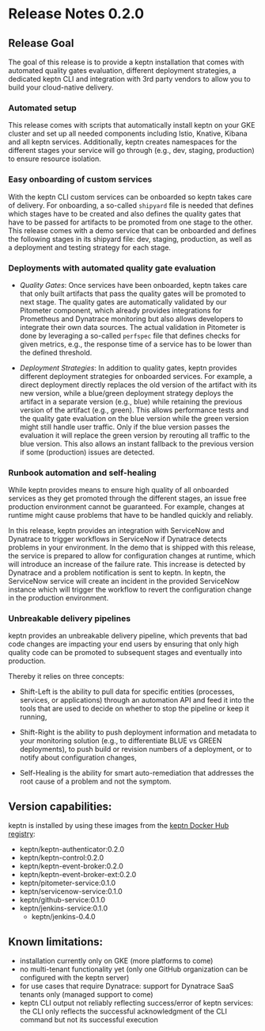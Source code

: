 # Release Notes 0.2.0

## Release Goal

The goal of this release is to provide a keptn installation that comes with automated quality gates evaluation, different deployment strategies, a dedicated keptn CLI and integration with 3rd party vendors to allow you to build your cloud-native delivery.

### Automated setup
This release comes with scripts that automatically install keptn on your GKE cluster and set up all needed components including Istio, Knative, Kibana and all keptn services. Additionally, keptn creates namespaces for the different stages your service will go through (e.g., dev, staging, production) to ensure resource isolation.

### Easy onboarding of custom services
With the keptn CLI custom services can be onboarded so keptn takes care of delivery. For onboarding, a so-called `shipyard` file is needed that defines which stages have to be created and also defines the quality gates that have to be passed for artifacts to be promoted from one stage to the other. This release comes with a demo service that can be onboarded and defines the following stages in its shipyard file: dev, staging, production, as well as a deployment and testing strategy for each stage.

### Deployments with automated quality gate evaluation

- *Quality Gates*: Once services have been onboarded, keptn takes care that only built artifacts that pass the quality gates will be promoted to next stage. The quality gates are automatically validated by our Pitometer component, which already provides integrations for Prometheus and Dynatrace monitoring but also allows developers to integrate their own data sources. The actual validation in Pitometer is done by leveraging a so-called `perfspec` file that defines checks for given metrics, e.g., the response time of a service has to be lower than the defined threshold. 

- *Deployment Strategies*: In addition to quality gates, keptn provides different deployment strategies for onboarded services. For example, a direct deployment directly replaces the old version of the artifact with its new version, while a blue/green deployment strategy deploys the artifact in a separate version (e.g., blue) while retaining the previous version of the artifact (e.g., green). This allows performance tests and the quality gate evaluation on the blue version while the green version might still handle user traffic. Only if the blue version passes the evaluation it will replace the green version by rerouting all traffic to the blue version. This also allows an instant fallback to the previous version if some (production) issues are detected.

### Runbook automation and self-healing

While keptn provides means to ensure high quality of all onboarded services as they get promoted through the different stages, an issue free production environment cannot be guaranteed. For example, changes at runtime might cause problems that have to be handled quickly and reliably.

In this release, keptn provides an integration with ServiceNow and Dynatrace to trigger workflows in ServiceNow if Dynatrace detects problems in your environment. In the demo that is shipped with this release, the service is prepared to allow for configuration changes at runtime, which will introduce an increase of the failure rate. This increase is detected by Dynatrace and a problem notification is sent to keptn. In keptn, the ServiceNow service will create an incident in the provided ServiceNow instance which will trigger the workflow to revert the configuration change in the production environment. 

### Unbreakable delivery pipelines

keptn provides an unbreakable delivery pipeline, which prevents that bad code changes are impacting your end users by ensuring that only high quality code can be promoted to subsequent stages and eventually into production.

Thereby it relies on three concepts:

- Shift-Left is the ability to pull data for specific entities (processes, services, or applications) through an automation API and feed it into the tools that are used to decide on whether to stop the pipeline or keep it running,

- Shift-Right is the ability to push deployment information and metadata to your monitoring solution (e.g., to differentiate BLUE vs GREEN deployments), to push build or revision numbers of a deployment, or to notify about configuration changes,

- Self-Healing is the ability for smart auto-remediation that addresses the root cause of a problem and not the symptom.

## Version capabilities:

keptn is installed by using these images from the [keptn Docker Hub registry](https://hub.docker.com/u/keptn):

- keptn/keptn-authenticator:0.2.0
- keptn/keptn-control:0.2.0
- keptn/keptn-event-broker:0.2.0
- keptn/keptn-event-broker-ext:0.2.0
- keptn/pitometer-service:0.1.0
- keptn/servicenow-service:0.1.0
- keptn/github-service:0.1.0
- keptn/jenkins-service:0.1.0
  - keptn/jenkins-0.4.0

## Known limitations:

- installation currently only on GKE (more platforms to come)
- no multi-tenant functionality yet (only one GitHub organization can be configured with the keptn server)
- for use cases that require Dynatrace: support for Dynatrace SaaS tenants only (managed support to come)
- keptn CLI output not reliably reflecting success/error of keptn services: the CLI only reflects the successful acknowledgment of the CLI command but not its successful execution
